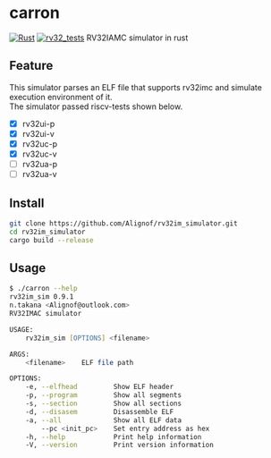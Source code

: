 # carron
[![Rust](https://github.com/Alignof/carron/actions/workflows/rust.yml/badge.svg)](https://github.com/Alignof/Carron/actions/workflows/rust.yml)
[![rv32_tests](https://github.com/Alignof/carron/actions/workflows/rv32_tests.yml/badge.svg)](https://github.com/Alignof/Carron/actions/workflows/rv32_tests.yml)
RV32IAMC simulator in rust

## Feature
This simulator parses an ELF file that supports rv32imc and simulate execution environment of it.  
The simulator passed riscv-tests shown below.

- [x] rv32ui-p
- [x] rv32ui-v
- [x] rv32uc-p
- [x] rv32uc-v
- [ ] rv32ua-p
- [ ] rv32ua-v

## Install
```zsh
git clone https://github.com/Alignof/rv32im_simulator.git
cd rv32im_simulator
cargo build --release
```

## Usage
```zsh
$ ./carron --help
rv32im_sim 0.9.1
n.takana <Alignof@outlook.com>
RV32IMAC simulator

USAGE:
    rv32im_sim [OPTIONS] <filename>

ARGS:
    <filename>    ELF file path

OPTIONS:
    -e, --elfhead         Show ELF header
    -p, --program         Show all segments
    -s, --section         Show all sections
    -d, --disasem         Disassemble ELF
    -a, --all             Show all ELF data
        --pc <init_pc>    Set entry address as hex
    -h, --help            Print help information
    -V, --version         Print version information
```
